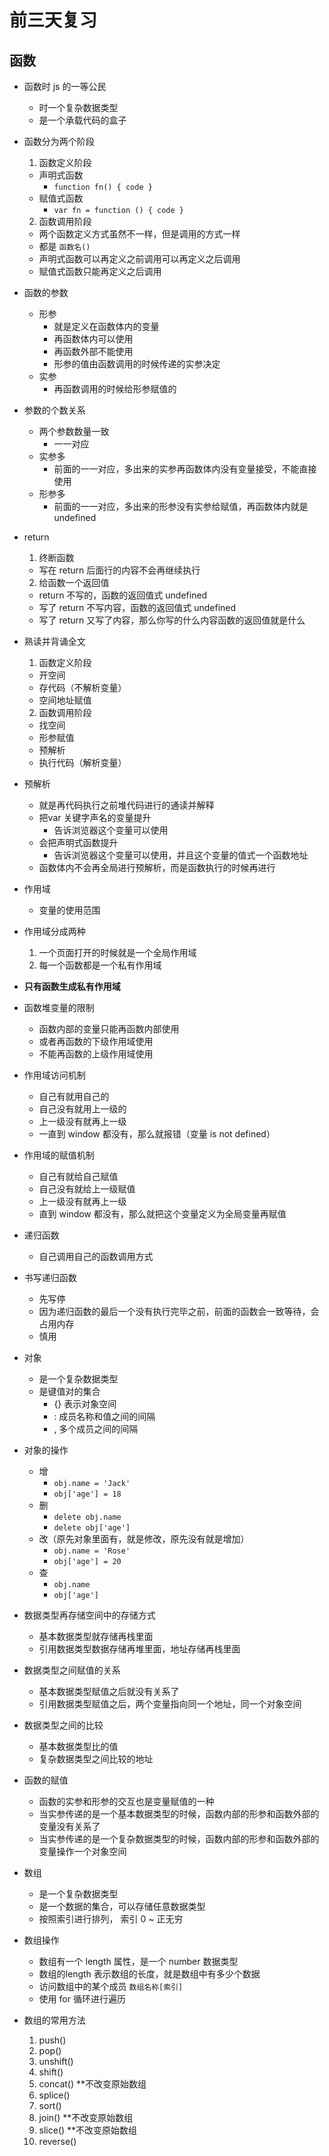 # 前三天复习

## 函数

- 函数时 js 的一等公民
  + 时一个复杂数据类型
  + 是一个承载代码的盒子

- 函数分为两个阶段
  1. 函数定义阶段
    + 声明式函数
      + `function fn() { code }`
    + 赋值式函数
      + `var fn = function () { code }`
  2. 函数调用阶段
    + 两个函数定义方式虽然不一样，但是调用的方式一样
    + 都是 `函数名()`
    + 声明式函数可以再定义之前调用可以再定义之后调用
    + 赋值式函数只能再定义之后调用

- 函数的参数
  + 形参
    + 就是定义在函数体内的变量
    + 再函数体内可以使用
    + 再函数外部不能使用
    + 形参的值由函数调用的时候传递的实参决定
  + 实参
    + 再函数调用的时候给形参赋值的

- 参数的个数关系
  + 两个参数数量一致
    + 一一对应
  + 实参多
    + 前面的一一对应，多出来的实参再函数体内没有变量接受，不能直接使用
  + 形参多
    + 前面的一一对应，多出来的形参没有实参给赋值，再函数体内就是 undefined

- return
  1. 终断函数
    + 写在 return 后面行的内容不会再继续执行
  2. 给函数一个返回值
    + return 不写的，函数的返回值式 undefined
    + 写了 return 不写内容，函数的返回值式 undefined
    + 写了 return 又写了内容，那么你写的什么内容函数的返回值就是什么

- 熟读并背诵全文
  1. 函数定义阶段
    + 开空间
    + 存代码（不解析变量）
    + 空间地址赋值
  2. 函数调用阶段
    + 找空间
    + 形参赋值
    + 预解析
    + 执行代码（解析变量）

- 预解析
  + 就是再代码执行之前堆代码进行的通读并解释
  + 把var 关键字声名的变量提升
    + 告诉浏览器这个变量可以使用
  + 会把声明式函数提升
    + 告诉浏览器这个变量可以使用，并且这个变量的值式一个函数地址
  + 函数体内不会再全局进行预解析，而是函数执行的时候再进行

- 作用域
  + 变量的使用范围

- 作用域分成两种
  1. 一个页面打开的时候就是一个全局作用域
  2. 每一个函数都是一个私有作用域

- **只有函数生成私有作用域**

- 函数堆变量的限制
  + 函数内部的变量只能再函数内部使用
  + 或者再函数的下级作用域使用
  + 不能再函数的上级作用域使用

- 作用域访问机制
  + 自己有就用自己的
  + 自己没有就用上一级的
  + 上一级没有就再上一级
  + 一直到 window 都没有，那么就报错（变量 is not defined）

- 作用域的赋值机制
  + 自己有就给自己赋值
  + 自己没有就给上一级赋值
  + 上一级没有就再上一级
  + 直到 window 都没有，那么就把这个变量定义为全局变量再赋值

- 递归函数
  + 自己调用自己的函数调用方式

- 书写递归函数
  + 先写停
  + 因为递归函数的最后一个没有执行完毕之前，前面的函数会一致等待，会占用内存
  + 慎用

- 对象
  + 是一个复杂数据类型
  + 是键值对的集合
    + {} 表示对象空间
    + : 成员名称和值之间的间隔
    + , 多个成员之间的间隔

- 对象的操作
  + 增
    + `obj.name = 'Jack'`
    + `obj['age'] = 18`
  + 删
    + `delete obj.name`
    + `delete obj['age']`
  + 改（原先对象里面有，就是修改，原先没有就是增加）
    + `obj.name = 'Rose'`
    + `obj['age'] = 20`
  + 查
    + `obj.name`
    + `obj['age']`

- 数据类型再存储空间中的存储方式
  + 基本数据类型就存储再栈里面
  + 引用数据类型数据存储再堆里面，地址存储再栈里面

- 数据类型之间赋值的关系
  + 基本数据类型赋值之后就没有关系了
  + 引用数据类型赋值之后，两个变量指向同一个地址，同一个对象空间

- 数据类型之间的比较
  + 基本数据类型比的值
  + 复杂数据类型之间比较的地址

- 函数的赋值
  + 函数的实参和形参的交互也是变量赋值的一种
  + 当实参传递的是一个基本数据类型的时候，函数内部的形参和函数外部的变量没有关系了
  + 当实参传递的是一个复杂数据类型的时候，函数内部的形参和函数外部的变量操作一个对象空间

- 数组
  + 是一个复杂数据类型
  + 是一个数据的集合，可以存储任意数据类型
  + 按照索引进行排列， 索引 0 ~ 正无穷

- 数组操作
  + 数组有一个 length 属性，是一个 number 数据类型
  + 数组的length 表示数组的长度，就是数组中有多少个数据
  + 访问数组中的某个成员 `数组名称[索引]`
  + 使用 for 循环进行遍历

- 数组的常用方法
  1. push()
  2. pop()
  3. unshift()
  4. shift()
  5. concat()  **不改变原始数组
  6. splice()
  7. sort()
  8. join()  **不改变原始数组
  9. slice()  **不改变原始数组
  10. reverse()
